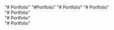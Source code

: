 "# Portfolio" 
"#Portfolio" 
"# Portfolio" 
"# Portfolio"  
"# Portfolio"  
"# Portfolio"  
"# Portfolio" 
